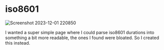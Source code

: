 # iso8601

![Screenshot 2023-12-01 220850](https://github.com/bwallberg/iso8601/assets/4589630/598b9b31-7d69-408d-a503-06d579f52245)

I wanted a super simple page where I could parse iso8601 durations into something a bit more readable, the ones I found were bloated. 
So I created this instead.


